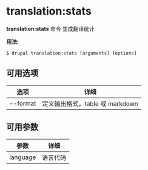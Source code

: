 # translation:stats
**translation:stats** 命令 生成翻译统计

**用法:**
```
$ drupal translation:stats [arguments] [options] 
```

## 可用选项
选项 | 详细
-------|-------------
--format | 定义输出格式，table 或 markdown

## 可用参数
参数 | 详细
---------|-------------
language | 语言代码
